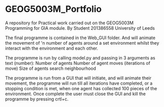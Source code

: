 # GEOG5003M_Portfolio
 A repository for Practical work carried out on the GEOG5003M Programming for GIA module.
 By Student 201386558
 University of Leeds
 
The final programme is contained in the Web_GUI folder. And will animate the movement of 'n number of agents around a set environment whilst they interact with the environment and each other.

The programme is run by calling model.py and passing in 3 arguments as text (number):
	Number of agents
	Number of agent moves (iterations of move)
	Size of agents search neighbourhood

The programme is run from a GUI that will initiate, and will animate their movement, the programme will run till all iterations have completed,
or a stopping condition is met, when one agent has collected 100 pieces of the environment. 
Once complete the user must close the GUI and kill the programme by pressing crtl+c.
